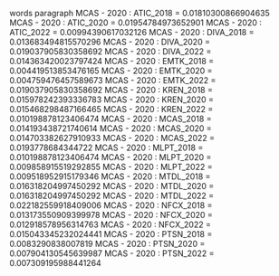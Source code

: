 words
paragraph
MCAS - 2020 : ATIC_2018 = 0.01810300866904635
MCAS - 2020 : ATIC_2020 = 0.01954784973652901
MCAS - 2020 : ATIC_2022 = 0.00994390617032126
MCAS - 2020 : DIVA_2018 = 0.013683494815570296
MCAS - 2020 : DIVA_2020 = 0.019037905830358692
MCAS - 2020 : DIVA_2022 = 0.014363420023797424
MCAS - 2020 : EMTK_2018 = 0.004419513853476165
MCAS - 2020 : EMTK_2020 = 0.004759476457589673
MCAS - 2020 : EMTK_2022 = 0.019037905830358692
MCAS - 2020 : KREN_2018 = 0.015978242393336783
MCAS - 2020 : KREN_2020 = 0.015468298487166465
MCAS - 2020 : KREN_2022 = 0.010198878123406474
MCAS - 2020 : MCAS_2018 = 0.014193438721740614
MCAS - 2020 : MCAS_2020 = 0.014703382627910933
MCAS - 2020 : MCAS_2022 = 0.0193778684344722
MCAS - 2020 : MLPT_2018 = 0.010198878123406474
MCAS - 2020 : MLPT_2020 = 0.009858915519292855
MCAS - 2020 : MLPT_2022 = 0.009518952915179346
MCAS - 2020 : MTDL_2018 = 0.016318204997450292
MCAS - 2020 : MTDL_2020 = 0.016318204997450292
MCAS - 2020 : MTDL_2022 = 0.022182559918409006
MCAS - 2020 : NFCX_2018 = 0.013173550909399978
MCAS - 2020 : NFCX_2020 = 0.012918578956314763
MCAS - 2020 : NFCX_2022 = 0.015043345232024441
MCAS - 2020 : PTSN_2018 = 0.0083290838007819
MCAS - 2020 : PTSN_2020 = 0.007904130545639987
MCAS - 2020 : PTSN_2022 = 0.007309195988441264
